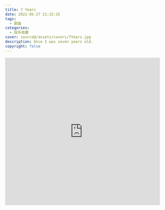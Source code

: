 ```yaml
---
title: 7 Years
date: 2022-05-27 21:15:15
tags:
  - 歌曲
categories:
  - 投币收藏
cover: source@/assets/covers/7Years.jpg
description: Once I was seven years old.
copyright: false
---
```


<iframe
  src="https://player.bilibili.com/player.html?aid=213952979&bvid=BV1Na411J7Jh&cid=718091836&page=1"
  scrolling="no"
  border="0"
  frameborder="no"
  width="100%"
  framespacing="0"
  allowfullscreen="true"
>
</iframe>

<style>
iframe {
  height: 480px;
}
@media (max-width: 768px) {
  iframe {
    height: 300px;
  }
}
@media (max-width: 480px) {
  iframe {
    height: 250px;
  }
}
</style>
